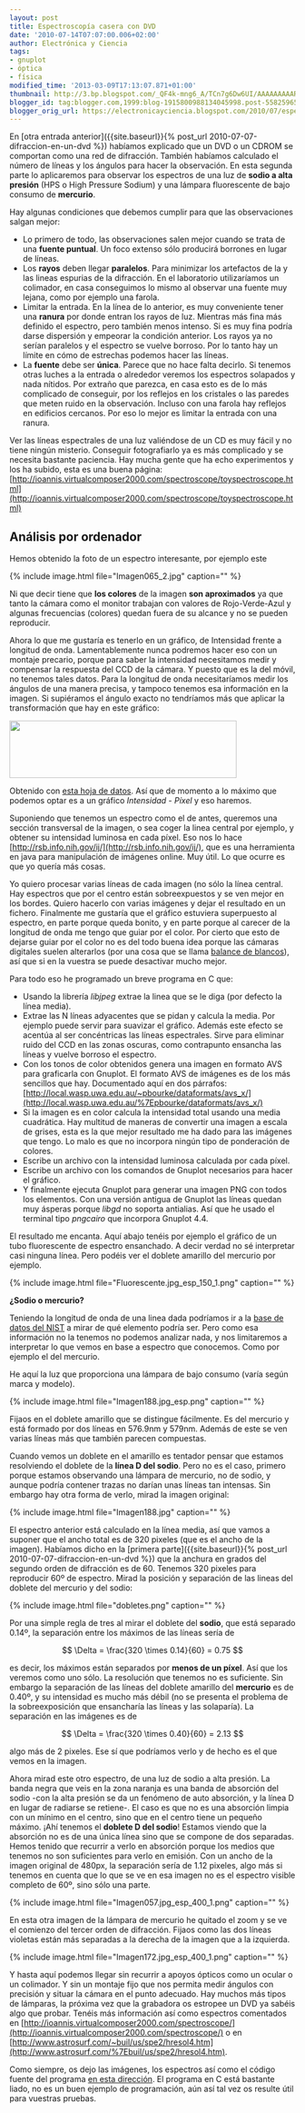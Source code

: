 ```yaml
---
layout: post
title: Espectroscopía casera con DVD
date: '2010-07-14T07:07:00.006+02:00'
author: Electrónica y Ciencia
tags:
- gnuplot
- óptica
- física
modified_time: '2013-03-09T17:13:07.871+01:00'
thumbnail: http://3.bp.blogspot.com/_QF4k-mng6_A/TCn7g6Dw6UI/AAAAAAAAAR0/um4Ly3KqeVA/s72-c/Imagen065_2.jpg
blogger_id: tag:blogger.com,1999:blog-1915800988134045998.post-5582596586656225529
blogger_orig_url: https://electronicayciencia.blogspot.com/2010/07/espectroscopia-casera-con-dvd.html
---
```




En [otra entrada anterior]({{site.baseurl}}{% post_url 2010-07-07-difraccion-en-un-dvd %}) habíamos explicado que un DVD o un CDROM se comportan como una red de difracción. También habíamos calculado el número de líneas y los ángulos para hacer la observación. En esta segunda parte lo aplicaremos para observar los espectros de una luz de **sodio a alta presión** (HPS o High Pressure Sodium) y una lámpara fluorescente de bajo consumo de **mercurio**.

Hay algunas condiciones que debemos cumplir para que las observaciones salgan mejor:

- Lo primero de todo, las observaciones salen mejor cuando se trata de una **fuente puntual**. Un foco extenso sólo producirá borrones en lugar de líneas.
- Los **rayos** deben llegar **paralelos**. Para minimizar los artefactos de la y las lineas espurias de la difracción. En el laboratorio utilizaríamos un colimador, en casa conseguimos lo mismo al observar una fuente muy lejana, como por ejemplo una farola.
- Limitar la entrada. En la línea de lo anterior, es muy conveniente tener una **ranura** por donde entran los rayos de luz. Mientras más fina más definido el espectro, pero también menos intenso. Si es muy fina podría darse dispersión y empeorar la condición anterior. Los rayos ya no serían paralelos y el espectro se vuelve borroso. Por lo tanto hay un límite en cómo de estrechas podemos hacer las líneas.
- La **fuente** debe ser **única**. Parece que no hace falta decirlo. Si tenemos otras luches a la entrada o alrededor veremos los espectros solapados y nada nítidos. Por extraño que parezca, en casa esto es de lo más complicado de conseguir, por los reflejos en los cristales o las paredes que meten ruido en la observación. Incluso con una farola hay reflejos en edificios cercanos. Por eso lo mejor es limitar la entrada con una ranura.

Ver las líneas espectrales de una luz valiéndose de un CD es muy fácil y no tiene ningún misterio. Conseguir fotografiarlo ya es más complicado y se necesita bastante paciencia. Hay mucha gente que ha echo experimentos y los ha subido, esta es una buena página: [http://ioannis.virtualcomposer2000.com/spectroscope/toyspectroscope.html](http://ioannis.virtualcomposer2000.com/spectroscope/toyspectroscope.html)

## Análisis por ordenador

Hemos obtenido la foto de un espectro interesante, por ejemplo este 

{% include image.html file="Imagen065_2.jpg" caption="" %}

Ni que decir tiene que **los colores** de la imagen **son aproximados** ya que tanto la cámara como el monitor trabajan con valores de Rojo-Verde-Azul y algunas frecuencias (colores) quedan fuera de su alcance y no se pueden reproducir.

Ahora lo que me gustaría es tenerlo en un gráfico, de Intensidad frente a longitud de onda. Lamentablemente nunca podremos hacer eso con un montaje precario, porque para saber la intensidad necesitamos medir y compensar la respuesta del CCD de la cámara. Y puesto que es la del móvil, no tenemos tales datos. Para la longitud de onda necesitaríamos medir los ángulos de una manera precisa, y tampoco tenemos esa información en la imagen. Si supiéramos el ángulo exacto no tendríamos más que aplicar la transformación que hay en este gráfico:

[<img border="0" height="101" src="https://spreadsheets.google.com/oimg?key=0AjHcMU3xvtO8dHBpdHdWQ3BNWU54MkY5bzlBTzVkQXc&oid=1&zx=optgq5-zbm8j2" width="400" />](https://spreadsheets.google.com/oimg?key=0AjHcMU3xvtO8dHBpdHdWQ3BNWU54MkY5bzlBTzVkQXc&oid=1&zx=optgq5-zbm8j2)

Obtenido con [esta hoja de datos](https://spreadsheets.google.com/ccc?key=0AjHcMU3xvtO8dHBpdHdWQ3BNWU54MkY5bzlBTzVkQXc&hl=es&authkey=CIjFp_UF). Así que de momento a lo máximo que podemos optar es a un gráfico *Intensidad* - *Píxel* y eso haremos.

Suponiendo que tenemos un espectro como el de antes, queremos una sección transversal de la imagen, o sea coger la linea central por ejemplo, y obtener su intensidad luminosa en cada píxel. Eso nos lo hace [http://rsb.info.nih.gov/ij/](http://rsb.info.nih.gov/ij/), que es una herramienta en java para manipulación de imágenes online. Muy útil. Lo que ocurre es que yo quería más cosas. 

Yo quiero procesar varias líneas de cada imagen (no sólo la línea central. Hay espectros que por el centro están sobreexpuestos y se ven mejor en los bordes. Quiero hacerlo con varias imágenes y dejar el resultado en un fichero. Finalmente me gustaría que el gráfico estuviera superpuesto al espectro, en parte porque queda bonito, y en parte porque al carecer de la longitud de onda me tengo que guiar por el color. Por cierto que esto de dejarse guiar por el color no es del todo buena idea porque las cámaras digitales suelen alterarlos (por una cosa que se llama [balance de blancos](http://es.wikipedia.org/wiki/Balance_de_blancos)), así que si en la vuestra se puede desactivar mucho mejor.

Para todo eso he programado un breve programa en C que:

- Usando la librería *libjpeg* extrae la linea que se le diga (por defecto la línea media).
- Extrae las N líneas adyacentes que se pidan y calcula la media. Por ejemplo puede servir para suavizar el gráfico. Además este efecto se acentúa al ser concéntricas las líneas espectrales. Sirve para eliminar ruido del CCD en las zonas oscuras, como contrapunto ensancha las líneas y vuelve borroso el espectro.
- Con los tonos de color obtenidos genera una imagen en formato AVS para graficarla con Gnuplot. El formato AVS de imágenes es de los más sencillos que hay. Documentado aquí en dos párrafos: [http://local.wasp.uwa.edu.au/~pbourke/dataformats/avs_x/](http://local.wasp.uwa.edu.au/%7Epbourke/dataformats/avs_x/)
- Si la imagen es en color calcula la intensidad total usando una media cuadrática. Hay multitud de maneras de convertir una imagen a escala de grises, esta es la que mejor resultado me ha dado para las imágenes que tengo. Lo malo es que no incorpora ningún tipo de ponderación de colores.
- Escribe un archivo con la intensidad luminosa calculada por cada píxel.
- Escribe un archivo con los comandos de Gnuplot necesarios para hacer el gráfico.
- Y finalmente ejecuta Gnuplot para generar una imagen PNG con todos los elementos. Con una versión antigua de Gnuplot las líneas quedan muy ásperas porque *libgd* no soporta antialias. Así que he usado el terminal tipo *pngcairo* que incorpora Gnuplot 4.4.

El resultado me encanta. Aquí abajo tenéis por ejemplo el gráfico de un tubo fluorescente de espectro ensanchado. A decir verdad no sé interpretar casi ninguna línea. Pero podéis ver el doblete amarillo del mercurio por ejemplo.

{% include image.html file="Fluorescente.jpg_esp_150_1.png" caption="" %}

**¿Sodio o mercurio?**

Teniendo la longitud de onda de una linea dada podríamos ir a la [base de datos del NIST](http://www.nist.gov/physlab/data/atomspec.cfm) a mirar de qué elemento podría ser. Pero como esa información no la tenemos no podemos analizar nada, y nos limitaremos a interpretar lo que vemos en base a espectro que conocemos. Como por ejemplo el del mercurio. 

He aquí la luz que proporciona una lámpara de bajo consumo (varía según marca y modelo).

{% include image.html file="Imagen188.jpg_esp.png" caption="" %}

Fijaos en el doblete amarillo que se distingue fácilmente. Es del mercurio y está formado por dos líneas en 576.9nm y 579nm. Además de este se ven varias líneas más que también parecen compuestas.

Cuando vemos un doblete en el amarillo es tentador pensar que estamos resolviendo el doblete de la **línea D del sodio**. Pero no es el caso, primero porque estamos observando una lámpara de mercurio, no de sodio, y aunque podría contener trazas no darían unas líneas tan intensas. Sin embargo hay otra forma de verlo, mirad la imagen original:

{% include image.html file="Imagen188.jpg" caption="" %}

El espectro anterior está calculado en la línea media, así que vamos a suponer que el ancho total es de 320 pixeles (que es el ancho de la imagen). Habíamos dicho en la [primera parte]({{site.baseurl}}{% post_url 2010-07-07-difraccion-en-un-dvd %}) que la anchura en grados del segundo orden de difracción es de 60. Tenemos 320 pixeles para reproducir 60º de espectro. Mirad la posición y separación de las lineas del doblete del mercurio y del sodio:

{% include image.html file="dobletes.png" caption="" %}

Por una simple regla de tres al mirar el doblete del **sodio**, que está separado 0.14º, la separación entre los máximos de las líneas sería de

$$
\Delta = \frac{320 \times 0.14}{60} = 0.75
$$

es decir, los máximos están separados por **menos de un píxel**. Así que los veremos como uno sólo. La resolución que tenemos no es suficiente. Sin embargo la separación de las líneas del doblete amarillo del **mercurio** es de 0.40º, y su intensidad es mucho más débil (no se presenta el problema de la sobreexposición que ensancharía las líneas y las solaparía). La separación en las imágenes es de

$$
\Delta = \frac{320 \times 0.40}{60} = 2.13
$$

algo más de 2 pixeles. Ese sí que podríamos verlo y de hecho es el que vemos en la imagen.

Ahora mirad este otro espectro, de una luz de sodio a alta presión. La banda negra que veis en la zona naranja es una banda de absorción del sodio -con la alta presión se da un fenómeno de auto absorción, y la línea D en lugar de radiarse se retiene-. El caso es que no es una absorción limpia con un mínimo en el centro, sino que en el centro tiene un pequeño máximo. ¡Ahí tenemos el **doblete D del sodio**! Estamos viendo que la absorción no es de una única línea sino que se compone de dos separadas. Hemos tenido que recurrir a verlo en absorción porque los medios que tenemos no son suficientes para verlo en emisión. Con un ancho de la imagen original de 480px, la separación sería de 1.12 pixeles, algo más si tenemos en cuenta que lo que se ve en esa imagen no es el espectro visible completo de 60º, sino sólo una parte.

{% include image.html file="Imagen057.jpg_esp_400_1.png" caption="" %}

En esta otra imagen de la lámpara de mercurio he quitado el zoom y se ve el comienzo del tercer orden de difracción. Fijaos como las dos líneas violetas están más separadas a la derecha de la imagen que a la izquierda.

{% include image.html file="Imagen172.jpg_esp_400_1.png" caption="" %}

Y hasta aquí podemos llegar sin recurrir a apoyos ópticos como un ocular o un colimador. Y sin un montaje fijo que nos permita medir ángulos con precisión y situar la cámara en el punto adecuado. Hay muchos más tipos de lámparas, la próxima vez que la grabadora os estropee un DVD ya sabéis algo que probar. Tenéis más información así como espectros comentados en [http://ioannis.virtualcomposer2000.com/spectroscope/](http://ioannis.virtualcomposer2000.com/spectroscope/) o en [http://www.astrosurf.com/~buil/us/spe2/hresol4.htm](http://www.astrosurf.com/%7Ebuil/us/spe2/hresol4.htm).

 Como siempre, os dejo las imágenes, los espectros así como el código fuente del programa [en esta dirección](http://sites.google.com/site/electronicayciencia/espectroDVD.rar). El programa en C está bastante liado, no es un buen ejemplo de programación, aún así tal vez os resulte útil para vuestras pruebas.

